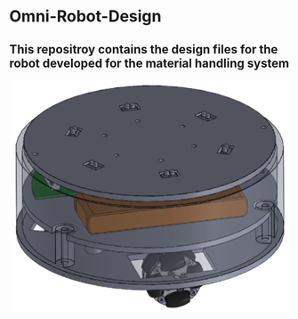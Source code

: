 # Omni-Robot-Design

## This repositroy contains the design files for the robot developed for the material handling system
![Assembled Robot](https://github.com/Collaborative-AMRs/Omni-Robot-Design/blob/main/Misc/tp_iso.png)
